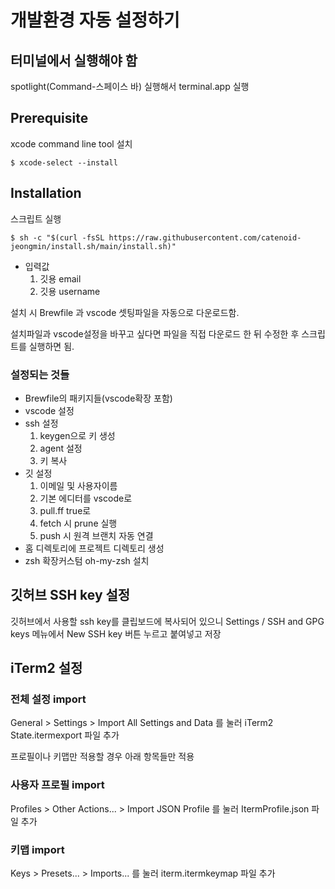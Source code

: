 # 개발환경 자동 설정하기

## 터미널에서 실행해야 함

spotlight(Command-스페이스 바) 실행해서 terminal.app 실행

## Prerequisite

xcode command line tool 설치

`$ xcode-select --install`

## Installation

스크립트 실행

`$ sh -c "$(curl -fsSL https://raw.githubusercontent.com/catenoid-jeongmin/install.sh/main/install.sh)"`

- 입력값
  1. 깃용 email
  2. 깃용 username
 
설치 시 Brewfile 과 vscode 셋팅파일을 자동으로 다운로드함.

설치파일과 vscode설정을 바꾸고 싶다면 파일을 직접 다운로드 한 뒤 수정한 후 스크립트를 실행하면 됨.

### 설정되는 것들

- Brewfile의 패키지들(vscode확장 포함)
- vscode 설정
- ssh 설정
  1. keygen으로 키 생성
  2. agent 설정
  3. 키 복사
- 깃 설정
  1. 이메일 및 사용자이름
  2. 기본 에디터를 vscode로
  3. pull.ff true로
  4. fetch 시 prune 실행
  5. push 시 원격 브랜치 자동 연결
- 홈 디렉토리에 프로젝트 디렉토리 생성
- zsh 확장커스텀 oh-my-zsh 설치

## 깃허브 SSH key 설정

깃허브에서 사용할 ssh key를 클립보드에 복사되어 있으니 Settings / SSH and GPG keys 메뉴에서 New SSH key 버튼 누르고 붙여넣고 저장

## iTerm2 설정

### 전체 설정 import

General > Settings > Import All Settings and Data 를 눌러 iTerm2 State.itermexport 파일 추가

프로필이나 키맵만 적용할 경우 아래 항목들만 적용

### 사용자 프로필 import

Profiles > Other Actions... > Import JSON Profile 를 눌러 ItermProfile.json 파일 추가

### 키맵 import 

Keys > Presets... > Imports... 를 눌러 iterm.itermkeymap 파일 추가
